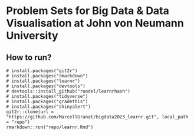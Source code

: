 # Problem Sets for Big Data & Data Visualisation at John von Neumann University


## How to run?

```{r echo=TRUE, eval=FALSE}
# install.packages("git2r")
# install.packages("rmarkdown")
# install.packages("learnr")
# install.packages("devtools")
# devtools::install_github("rundel/learnrhash")
# install.packages("tidyverse")
# install.packages("gradethis")
# install.packages("shinyalert")
git2r::clone(url = "https://github.com/MarcellGranat/bigdata2023_learnr.git", local_path = "repo")
rmarkdown::run("repo/learnr.Rmd")
```
